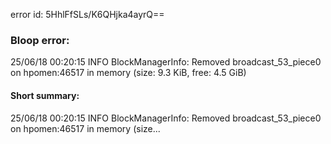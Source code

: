 error id: 5HhlFfSLs/K6QHjka4ayrQ==
### Bloop error:

25/06/18 00:20:15 INFO BlockManagerInfo: Removed broadcast_53_piece0 on hpomen:46517 in memory (size: 9.3 KiB, free: 4.5 GiB)
#### Short summary: 

25/06/18 00:20:15 INFO BlockManagerInfo: Removed broadcast_53_piece0 on hpomen:46517 in memory (size...